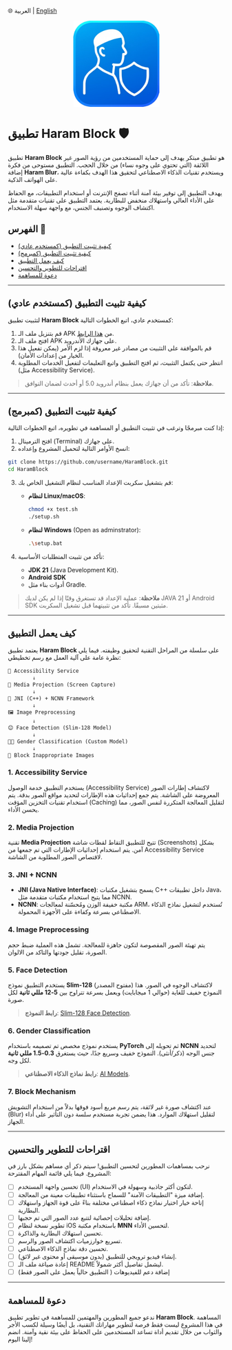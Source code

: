 🌐 العربية | [English](README_EN.md)

<div align="center">
  <img src="icon.png" alt="Haram Block Icon" width="200">
</div>

# تطبيق Haram Block 🛡️
تطبيق **Haram Block** هو تطبيق مبتكر يهدف إلى حماية المستخدمين من رؤية الصور غير اللائقة (التي تحتوي على وجوه نساء) من خلال الحجب. التطبيق مستوحى من فكرة إضافة **Haram Blur**، ويستخدم تقنيات الذكاء الاصطناعي لتحقيق هذا الهدف بكفاءة عالية على الهواتف الذكية.

يهدف التطبيق إلى توفير بيئة آمنة أثناء تصفح الإنترنت أو استخدام التطبيقات، مع الحفاظ على الأداء العالي واستهلاك منخفض للبطارية. يعتمد التطبيق على تقنيات متقدمة مثل اكتشاف الوجوه وتصنيف الجنس، مع واجهة سهلة الاستخدام.

## الفهرس 📑
- [كيفية تثبيت التطبيق (كمستخدم عادي)](#كيفية-تثبيت-التطبيق-كمستخدم-عادي)
- [كيفية تثبيت التطبيق (كمبرمج)](#كيفية-تثبيت-التطبيق-كمبرمج)
- [كيف يعمل التطبيق](#كيف-يعمل-التطبيق)
- [اقتراحات للتطوير والتحسين](#اقتراحات-للتطوير-والتحسين)
- [دعوة للمساهمة](#دعوة-للمساهمة)

---

## كيفية تثبيت التطبيق (كمستخدم عادي)
لتثبيت تطبيق **Haram Block** كمستخدم عادي، اتبع الخطوات التالية:
1. قم بتنزيل ملف الـ APK من [هذا الرابط](https://raw.githubusercontent.com/mostafa0658M/HaramBlock/refs/heads/main/haramblock.apk).
2. افتح ملف الـ APK على جهازك الأندرويد.
3. قم بالموافقة على التثبيت من مصادر غير معروفة إذا لزم الأمر (يمكن تفعيل هذا الخيار من إعدادات الأمان).
4. انتظر حتى يكتمل التثبيت، ثم افتح التطبيق واتبع التعليمات لتفعيل الخدمات المطلوبة (مثل Accessibility Service).

> **ملاحظة**: تأكد من أن جهازك يعمل بنظام أندرويد 5.0 أو أحدث لضمان التوافق.

---

## كيفية تثبيت التطبيق (كمبرمج)
إذا كنت مبرمجًا وترغب في تثبيت التطبيق أو المساهمة في تطويره، اتبع الخطوات التالية:
1. افتح الترمينال (Terminal) على جهازك.
2. انسخ الأوامر التالية لتحميل المشروع وإعداده:

```bash
git clone https://github.com/username/HaramBlock.git
cd HaramBlock
```

3. قم بتشغيل سكربت الإعداد المناسب لنظام التشغيل الخاص بك:
   - **لنظام Linux/macOS**:
     ```bash
     chmod +x test.sh
     ./setup.sh
     ```
   - **لنظام Windows** (Open as adminstrator):
     ```bash
     .\setup.bat
     ```

4. تأكد من تثبيت المتطلبات الأساسية:
   - **JDK 21** (Java Development Kit).
   - **Android SDK** 
   - أدوات بناء مثل Gradle.

> **ملاحظة**: عملية الإعداد قد تستغرق وقتًا إذا لم يكن لديك JAVA 21 أو Android SDK مثبتين مسبقًا. تأكد من تثبيتهما قبل تشغيل السكربت.

---

## كيف يعمل التطبيق
يعتمد تطبيق **Haram Block** على سلسلة من المراحل التقنية لتحقيق وظيفته. فيما يلي نظرة عامة على آلية العمل مع رسم تخطيطي:

```
📱 Accessibility Service
        ↓
📸 Media Projection (Screen Capture)
        ↓
🔄 JNI (C++) + NCNN Framework
        ↓
🖼️ Image Preprocessing
        ↓
😊 Face Detection (Slim-128 Model)
        ↓
👩‍🦰 Gender Classification (Custom Model)
        ↓
🛑 Block Inappropriate Images
```

### 1. **Accessibility Service**
يستخدم التطبيق خدمة الوصول (Accessibility Service) لاكتشاف إطارات الصور المعروضة على الشاشة. يتم جمع إحداثيات هذه الإطارات لتحديد مواقع الصور بدقة. يتم استخدام تقنيات التخزين المؤقت (Caching) لتقليل المعالجة المتكررة لنفس الصور، مما يحسن الأداء.

### 2. **Media Projection**
تقنية **Media Projection** تتيح للتطبيق التقاط لقطات شاشة (Screenshots) بشكل آمن. يتم استخدام إحداثيات الإطارات التي تم جمعها من Accessibility Service لاقتصاص الصور المطلوبة من الشاشة.

### 3. **JNI + NCNN**
- **JNI (Java Native Interface)**: يسمح بتشغيل مكتبات C++ داخل تطبيقات Java، مما يتيح استخدام مكتبات متقدمة مثل NCNN.
- **NCNN**: مكتبة خفيفة الوزن ومُحسّنة لمعالجات ARM، تُستخدم لتشغيل نماذج الذكاء الاصطناعي بسرعة وكفاءة على الأجهزة المحمولة.

### 4. **Image Preprocessing**
يتم تهيئة الصور المقصوصة لتكون جاهزة للمعالجة. تشمل هذه العملية ضبط حجم الصورة، تقليل جودتها والتاكد من الالوان.

### 5. **Face Detection**
يستخدم التطبيق نموذج **Slim-128** (مفتوح المصدر) لاكتشاف الوجوه في الصور. هذا النموذج خفيف للغاية (حوالي 1 ميجابايت) ويعمل بسرعة تتراوح بين **5-12 مللي ثانية** لكل صورة.

> **رابط النموذج**: [Slim-128 Face Detection](https://github.com/Linzaer/Ultra-Light-Fast-Generic-Face-Detector-1MB).

### 6. **Gender Classification**
يستخدم نموذج مخصص تم تصميمه باستخدام **PyTorch** ثم تحويله إلى **NCNN** لتحديد جنس الوجه (ذكر/أنثى). النموذج خفيف وسريع جدًا، حيث يستغرق **0.3-1.5 مللي ثانية** لكل وجه.

> **رابط نماذج الذكاء الاصطناعي**: [AI Models](https://github.com/mostafa0658M/HaramBlock/tree/main/app/src/main/assets).

### 7. **Block Mechanism**
عند اكتشاف صورة غير لائقة، يتم رسم مربع أسود فوقها بدلاً من استخدام التشويش (Blur) لتقليل استهلاك الموارد. هذا يضمن تجربة مستخدم سلسة دون التأثير على أداء الجهاز.

---

## اقتراحات للتطوير والتحسين
نرحب بمساهمات المطورين لتحسين التطبيق! سيتم ذكر أي مساهم بشكل بارز في المشروع. فيما يلي قائمة المهام المقترحة:

- [ ] تحسين واجهة المستخدم (UI) لتكون أكثر جاذبية وسهولة في الاستخدام.
- [ ] إضافة ميزة "التطبيقات الآمنة" للسماح باستثناء تطبيقات معينة من المعالجة.
- [ ] إتاحة خيار اختيار نماذج ذكاء اصطناعي مختلفة بناءً على قوة الجهاز واستهلاك البطارية.
- [ ] إضافة تحليلات إحصائية لتتبع عدد الصور التي تم حجبها.
- [ ] تطوير نسخة لنظام iOS باستخدام مكتبة **MNN** لتحسين الأداء.
- [ ] تحسين استهلاك البطارية والذاكرة.
- [ ] تسريع خوارزميات اكتشاف الصور والرسم.
- [ ] تحسين دقة نماذج الذكاء الاصطناعي.
- [ ] إنشاء فيديو ترويجي للتطبيق (بدون موسيقى أو محتوى غير لائق).
- [ ] إعادة صياغة ملف الـ README ليشمل تفاصيل أكثر شمولاً.
- [ ] إضافة دعم للفيديوهات ( التطبيق حالياً يعمل على الصور فقط)

---

## دعوة للمساهمة
ندعو جميع المطورين والمهتمين للمساهمة في تطوير تطبيق **Haram Block**. المساهمة في هذا المشروع ليست فقط فرصة لتطوير مهاراتك التقنية، بل أيضًا وسيلة لكسب الأجر والثواب من خلال تقديم أداة تساعد المستخدمين على الحفاظ على بيئة نقية وآمنة. انضم إلينا اليوم!
